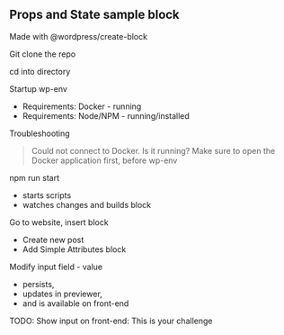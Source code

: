 ## Props and State sample block 
Made with @wordpress/create-block 

Git clone the repo

cd into directory

Startup wp-env
- Requirements: Docker - running
- Requirements: Node/NPM - running/installed

Troubleshooting 
> Could not connect to Docker. Is it running?
Make sure to open the Docker application first, before wp-env

npm run start 
- starts scripts 
- watches changes and builds block

Go to website, insert block
- Create new post
- Add Simple Attributes block

Modify input field - value 
- persists, 
- updates in previewer, 
- and is available on front-end

TODO: Show input on front-end: This is your challenge
